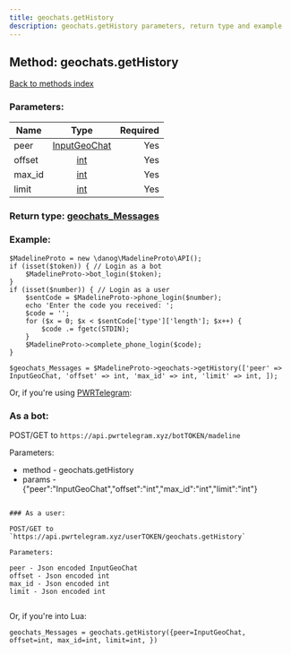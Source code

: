 ```yaml
---
title: geochats.getHistory
description: geochats.getHistory parameters, return type and example
---
```

## Method: geochats.getHistory  
[Back to methods index](index.md)


### Parameters:

| Name     |    Type       | Required |
|----------|:-------------:|---------:|
|peer|[InputGeoChat](../types/InputGeoChat.md) | Yes|
|offset|[int](../types/int.md) | Yes|
|max\_id|[int](../types/int.md) | Yes|
|limit|[int](../types/int.md) | Yes|


### Return type: [geochats\_Messages](../types/geochats_Messages.md)

### Example:


```
$MadelineProto = new \danog\MadelineProto\API();
if (isset($token)) { // Login as a bot
    $MadelineProto->bot_login($token);
}
if (isset($number)) { // Login as a user
    $sentCode = $MadelineProto->phone_login($number);
    echo 'Enter the code you received: ';
    $code = '';
    for ($x = 0; $x < $sentCode['type']['length']; $x++) {
        $code .= fgetc(STDIN);
    }
    $MadelineProto->complete_phone_login($code);
}

$geochats_Messages = $MadelineProto->geochats->getHistory(['peer' => InputGeoChat, 'offset' => int, 'max_id' => int, 'limit' => int, ]);
```

Or, if you're using [PWRTelegram](https://pwrtelegram.xyz):

### As a bot:

POST/GET to `https://api.pwrtelegram.xyz/botTOKEN/madeline`

Parameters:

* method - geochats.getHistory
* params - {"peer":"InputGeoChat","offset":"int","max_id":"int","limit":"int"}

```

### As a user:

POST/GET to `https://api.pwrtelegram.xyz/userTOKEN/geochats.getHistory`

Parameters:

peer - Json encoded InputGeoChat
offset - Json encoded int
max_id - Json encoded int
limit - Json encoded int


```

Or, if you're into Lua:

```
geochats_Messages = geochats.getHistory({peer=InputGeoChat, offset=int, max_id=int, limit=int, })
```

